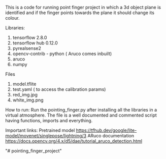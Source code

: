 This is a code for running point finger project in which a 3d object plane is identified and if the finger points towards the plane it should change its colour.

Libraries:  
1. tensorflow 2.8.0
2. tensorflow hub     0.12.0
3. pyrealsense2
4. opencv-contrib - python ( Aruco comes inbuilt)
5. aruco 
6. numpy

Files
1. model.tflite
2. test.yaml ( to access the calibration params)
3. red_img.jpg
4. white_img.png

How to run:
Run the pointing_finger.py after installing all the libraries in a virtual atmosphere. 
The file is a well documented and commented script having functions, imports and everything. 

Important links:
Pretrained model
https://tfhub.dev/google/lite-model/movenet/singlepose/lightning/3
ARuco documentation
https://docs.opencv.org/4.x/d5/dae/tutorial_aruco_detection.html

"# pointing_finger_project" 
